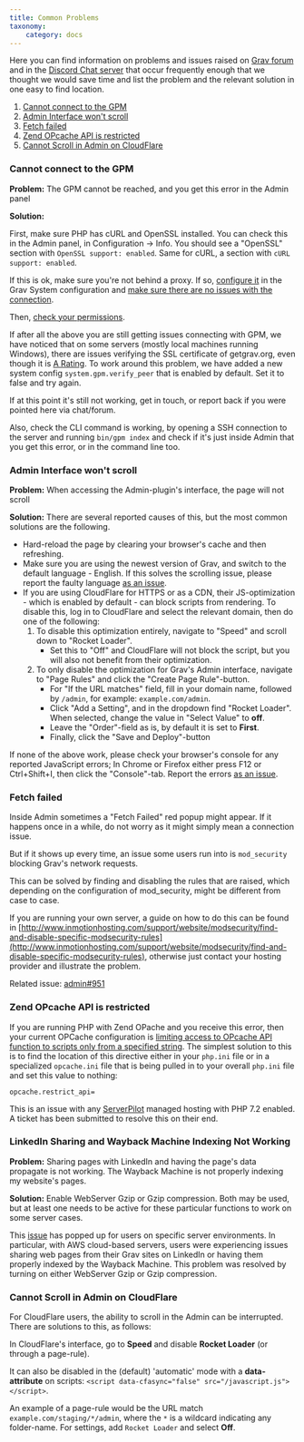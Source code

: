 ```yaml
---
title: Common Problems
taxonomy:
    category: docs
---
```


Here you can find information on problems and issues raised on [Grav forum](http://getgrav.org/forum) and in the [Discord Chat server](https://chat.getgrav.org) that occur frequently enough that we thought we would save time and list the problem and the relevant solution in one easy to find location.

1. [Cannot connect to the GPM](#cannot-connect-to-the-gpm)
1. [Admin Interface won't scroll](#admin-interface-wont-scroll)
1. [Fetch failed](#fetch-failed)
1. [Zend OPcache API is restricted](#zend-opcache-api-is-restricted)
2. [Cannot Scroll in Admin on CloudFlare](#cannot-scroll-in-admin-on-cloudflare)

### Cannot connect to the GPM

**Problem:** The GPM cannot be reached, and you get this error in the Admin panel

**Solution:**

First, make sure PHP has cURL and OpenSSL installed. You can check this in the Admin panel, in Configuration -> Info. You should see a "OpenSSL" section with `OpenSSL support: enabled`. Same for cURL, a section with `cURL support: enabled`.

If this is ok, make sure you're not behind a proxy. If so, [configure it](/basics/grav-configuration#system-configuration) in the Grav System configuration and [make sure there are no issues with the connection](/troubleshooting/proxy).

Then, [check your permissions](/troubleshooting/permissions).

If after all the above you are still getting issues connecting with GPM, we have noticed that on some servers (mostly local machines running Windows), there are issues verifying the SSL certificate of getgrav.org, even though it is [A Rating](https://www.ssllabs.com/ssltest/analyze.html?d=getgrav.org&hideResults=on).
To work around this problem, we have added a new system config `system.gpm.verify_peer` that is enabled by default. Set it to false and try again.

If at this point it's still not working, get in touch, or report back if you were pointed here via chat/forum.

Also, check the CLI command is working, by opening a SSH connection to the server and running `bin/gpm index` and check if it's just inside Admin that you get this error, or in the command line too.

### Admin Interface won't scroll

**Problem:** When accessing the Admin-plugin's interface, the page will not scroll

**Solution:** There are several reported causes of this, but the most common solutions are the following.

- Hard-reload the page by clearing your browser's cache and then refreshing.
- Make sure you are using the newest version of Grav, and switch to the default language - English. If this solves the scrolling issue, please report the faulty language [as an issue](https://github.com/getgrav/grav-plugin-admin/issues/).
- If you are using CloudFlare for HTTPS or as a CDN, their JS-optimization - which is enabled by default - can block scripts from rendering. To disable this, log in to CloudFlare and select the relevant domain, then do one of the following:
    1. To disable this optimization entirely, navigate to "Speed" and scroll down to "Rocket Loader".
        - Set this to "Off" and CloudFlare will not block the script, but you will also not benefit from their optimization.
    2. To only disable the optimization for Grav's Admin interface, navigate to "Page Rules" and click the "Create Page Rule"-button.
        - For "If the URL matches" field, fill in your domain name, followed by `/admin`, for example: `example.com/admin`.
        - Click "Add a Setting", and in the dropdown find "Rocket Loader". When selected, change the value in "Select Value" to **off**.
        - Leave the "Order"-field as is, by default it is set to **First**.
        - Finally, click the "Save and Deploy"-button

If none of the above work, please check your browser's console for any reported JavaScript errors; In Chrome or Firefox either press F12 or Ctrl+Shift+I, then click the "Console"-tab. Report the errors [as an issue](https://github.com/getgrav/grav-plugin-admin/issues/).

### Fetch failed

Inside Admin sometimes a "Fetch Failed" red popup might appear. If it happens once in a while, do not worry as it might simply mean a connection issue.

But if it shows up every time, an issue some users run into is `mod_security` blocking Grav's network requests.

This can be solved by finding and disabling the rules that are raised, which depending on the configuration of mod_security, might be different from case to case.

If you are running your own server, a guide on how to do this can be found in [http://www.inmotionhosting.com/support/website/modsecurity/find-and-disable-specific-modsecurity-rules](http://www.inmotionhosting.com/support/website/modsecurity/find-and-disable-specific-modsecurity-rules), otherwise just contact your hosting provider and illustrate the problem.

Related issue: [admin#951](https://github.com/getgrav/grav-plugin-admin/issues/951)

### Zend OPcache API is restricted

If you are running PHP with Zend OPache and you receive this error, then your current OPCache configuration is [limiting access to OPcache API function to scripts only from a specified string](http://php.net/manual/en/opcache.configuration.php). The simplest solution to this is to find the location of this directive either in your `php.ini` file or in a specialized `opcache.ini` file that is being pulled in to your overall `php.ini` file and set this value to nothing:

```
opcache.restrict_api=
```

This is an issue with any [ServerPilot](https://serverpilot.io) managed hosting with PHP 7.2 enabled.  A ticket has been submitted to resolve this on their end.

### LinkedIn Sharing and Wayback Machine Indexing Not Working

**Problem:** Sharing pages with LinkedIn and having the page's data propagate is not working. The Wayback Machine is not properly indexing my website's pages.

**Solution:** Enable WebServer Gzip or Gzip compression. Both may be used, but at least one needs to be active for these particular functions to work on some server cases.

This [issue](https://github.com/getgrav/grav/issues/1639) has popped up for users on specific server environments. In particular, with AWS cloud-based servers, users were experiencing issues sharing web pages from their Grav sites on LinkedIn or having them properly indexed by the Wayback Machine. This problem was resolved by turning on either WebServer Gzip or Gzip compression.

### Cannot Scroll in Admin on CloudFlare

For CloudFlare users, the ability to scroll in the Admin can be interrupted. There are solutions to this, as follows:

In CloudFlare's interface, go to **Speed** and disable **Rocket Loader** (or through a page-rule).

It can also be disabled in the (default) 'automatic' mode with a **data-attribute** on scripts: `<script data-cfasync="false" src="/javascript.js"></script>`.

An example of a page-rule would be the URL match `example.com/staging/*/admin`, where the `*` is a wildcard indicating any folder-name. For settings, add `Rocket Loader` and select **Off**.
